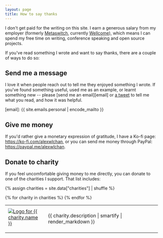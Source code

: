 ```yaml
---
layout: page
title: How to say thanks
---
```


I don't get paid for the writing on this site.
I earn a generous salary from my employer (formerly [Metaswitch], currently [Wellcome]), which means I can spend my free time on writing, conference speaking and open source projects.

[Metaswitch]: https://www.metaswitch.com/
[Wellcome]: https://wellcome.ac.uk/

If you've read something I wrote and want to say thanks, there are a couple of ways to do so:



## Send me a message

I love it when people reach out to tell me they enjoyed something I wrote.
If you've found something useful, used me as an example, or learnt something new -- please [send me an email][email] or [a tweet](https://twitter.com/alexwlchan) to tell me what you read, and how it was helpful.

[email]: {{ site.emails.personal | encode_mailto }}



## Give me money

If you'd rather give a monetary expression of gratitude, I have a Ko-fi page: <https://ko-fi.com/alexwlchan>, or you can send me money through PayPal: <https://paypal.me/alexwlchan>.



## Donate to charity

If you feel uncomfortable giving money to me directly, you can donate to one of the charities I support.
That list includes:

{% assign charities = site.data["charities"] | shuffle %}

<table>
{% for charity in charities %}
<tr>
  <td style="width: 100px; padding: 10px; padding-right: 1.5em; padding-bottom: 20px; height: 70px;">
    <a href="{{ charity.donate_link }}"><img alt="Logo for {{ charity.name }}" src="/images/charities/{{ charity.image }}"></a>
  </td>
  <td>{{ charity.description | smartify | render_markdown }}</td>
</tr>
{% endfor %}
</table>

<!-- You don't need to tell me you've done it, or donate in my name. -->
